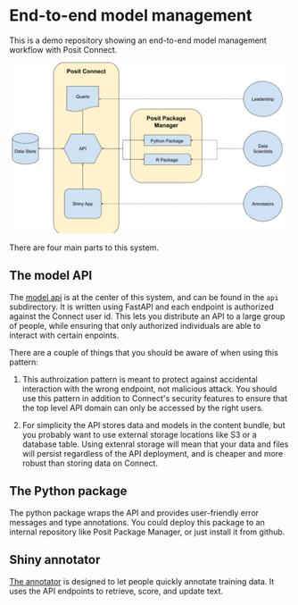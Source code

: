 # End-to-end model management 

This is a demo repository showing an end-to-end model management workflow with Posit Connect. 

![](diagram.png)

There are four main parts to this system. 

## The model API

The [model api](https://colorado.posit.co/rsc/electronics-classifier/) is at the center of this system, and can be found in the `api` subdirectory. 
It is written using FastAPI and each endpoint is authorized against the Connect user id. 
This lets you distribute an API to a large group of people, while ensuring that only authorized individuals are able to interact with certain enpoints. 

There are a couple of things that you should be aware of when using this pattern:

1) This authroization pattern is meant to protect against accidental interaction with the wrong endpoint, not malicious attack. You should use this pattern in addition to Connect's security features to ensure that the top level API domain can only be accessed by the right users. 

2) For simplicity the API stores data and models in the content bundle, but you probably want to use external storage locations like S3 or a database table. 
Using extenral storage will mean that your data and files will persist regardless of the API deployment, and is cheaper and more robust than storing data on Connect.

## The Python package

The python package wraps the API and provides user-friendly error messages and type annotations. 
You could deploy this package to an internal repository like Posit Package Manager, or just install it from github. 

## Shiny annotator

[The annotator](https://colorado.posit.co/rsc/electronics-annotator/) is designed to let people quickly annotate training data. 
It uses the API endpoints to retrieve, score, and update text. 